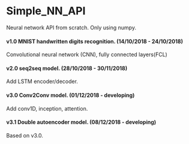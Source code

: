 # Simple_NN_API 
Neural network API from scratch. Only using numpy.

#### v1.0  MNIST handwritten digits recognition. (14/10/2018 - 24/10/2018) 
Convolutional neural network (CNN), fully connected layers(FCL)

#### v2.0 seq2seq model. (28/10/2018 - 30/11/2018)
Add LSTM encoder/decoder.  

#### v3.0 Conv2Conv model. (01/12/2018 - developing)
Add conv1D, inception, attention.

#### v3.1 Double autoencoder model. (08/12/2018 - developing)
 Based on v3.0.
